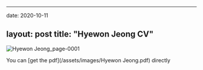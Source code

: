 
---
date: 2020-10-11

layout: post
title: "Hyewon Jeong CV"
---

![Hyewon Jeong_page-0001](https://user-images.githubusercontent.com/33544276/95682262-4cfb7700-0c1f-11eb-82ea-121fe03ca215.jpg)

You can [get the pdf](/assets/images/Hyewon Jeong.pdf) directly

